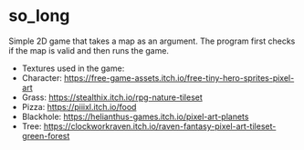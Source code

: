 # so_long
Simple 2D game that takes a map as an argument.
The program first checks if the map is valid and then runs the game.
- Textures used in the game:
- Character: https://free-game-assets.itch.io/free-tiny-hero-sprites-pixel-art
- Grass: https://stealthix.itch.io/rpg-nature-tileset
- Pizza: https://piiixl.itch.io/food
- Blackhole: https://helianthus-games.itch.io/pixel-art-planets
- Tree: https://clockworkraven.itch.io/raven-fantasy-pixel-art-tileset-green-forest
